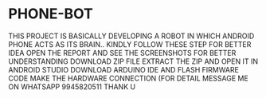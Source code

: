 # PHONE-BOT
THIS PROJECT IS BASICALLY DEVELOPING A ROBOT IN WHICH ANDROID PHONE ACTS AS ITS BRAIN..
KINDLY FOLLOW THESE STEP FOR BETTER IDEA
    OPEN THE REPORT AND SEE THE SCREENSHOTS FOR BETTER UNDERSTANDING
    DOWNLOAD ZIP FILE
    EXTRACT THE ZIP AND OPEN IT IN ANDROID STUDIO 
    DOWNLOAD ARDUINO IDE AND FLASH FIRMWARE CODE
    MAKE THE HARDWARE CONNECTION  (FOR DETAIL MESSAGE ME ON WHATSAPP 9945820511
    THANK U
    
